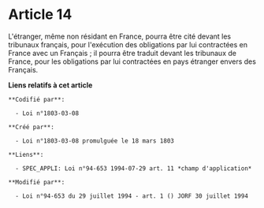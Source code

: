 # Article 14

L'étranger, même non résidant en France, pourra être cité devant les tribunaux français, pour l'exécution des obligations par
lui contractées en France avec un Français ; il pourra être traduit devant les tribunaux de France, pour les obligations par
lui contractées en pays étranger envers des Français.

**Liens relatifs à cet article**

	**Codifié par**:

	  - Loi n°1803-03-08

	**Créé par**:

	  - Loi n°1803-03-08 promulguée le 18 mars 1803

	**Liens**:

	  - SPEC_APPLI: Loi n°94-653 1994-07-29 art. 11 *champ d'application*

	**Modifié par**:

	  - Loi n°94-653 du 29 juillet 1994 - art. 1 () JORF 30 juillet 1994
